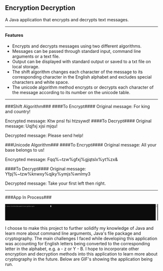 ## Encryption Decryption ##
A Java application that encrypts and decrypts text messages.

-------------

#### Features ####
* Encrypts and decrypts messages using two different algorithms.
* Messages can be passed through standard input, command line arguments or a text file.
* Output can be displayed with standard output or saved to a txt file on local storage.
* The shift algorithm changes each character of the message to its corresponding character in the English alphabet and excludes special characters and white space.
* The unicode algorithm method encrypts or decrypts each
  character of the message according to its number on the unicode table.
-------------
###Shift Algorithm###
####To Encrypt####
Original message: For king and country!

Encrypted message: Ktw pnsl fsi htzsywd!
####To Decrypt####
Original message: Uqjfxj xjsi mjqu!

Decrypted message: Please send help!

###Unicode Algorithm###
####To Encrypt####
Original message:  All your base belongs to us!

Encrypted message: Fqq%~tzw%gfxj%gjqtslx%yt%zx&

####To Decrypt####
Original message: Yfpj%~tzw%knwxy%qjky%ymjs%wnlmy3

Decrypted message: Take your first left then right.

-------------


###App In Process###

![grab-landing-page](https://github.com/csmithswim/EncryptionDecryption/blob/main/images/dana.gif)





I choose to make this project to further solidify my knowledge of Java and learn more about command line arguments, Java's file 
package and cryptography. The main challenges I faced while developing this application was accounting for English letters being converted to the corresponding letter in the 
alphabet, e.g. a - z or Y - B. I hope to incorporate other encryption and decryption methods into this application to learn more about cryptography in the future. Below are 
GIF's showing the application being run.